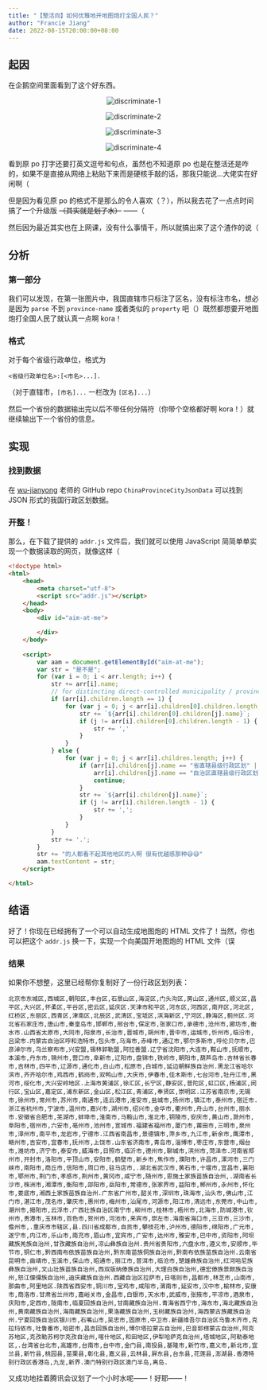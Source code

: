 ```yaml
---
title: "【整活向】如何优雅地开地图炮打全国人民？"
author: "Francie Jiang"
date: 2022-08-15T20:00:00+08:00
---
```


## 起因
在企鹅空间里面看到了这个好东西。
<center>

![discriminate-1](/discriminate-1.jpg)

![discriminate-2](/discriminate-2.jpg)

![discriminate-3](/discriminate-3.jpg)

![discriminate-4](/discriminate-4.jpg)

</center>
看到原 po 打字还要打英文逗号和句点，虽然也不知道原 po 也是在整活还是咋的，如果不是直接从网络上粘贴下来而是硬核手敲的话，那我只能说...大佬实在好闲啊（

但是因为看见原 po 的格式不是那么的令人喜欢（？），所以我去花了一点点时间搞了一个升级版 ~~（其实就是划了水）~~ ——（

然后因为最近其实也在上网课，没有什么事情干，所以就搞出来了这个渣作的说（

## 分析
### 第一部分
我们可以发现，在第一张图片中，我国直辖市只标注了区名，没有标注市名，想必是因为 `parse` 不到 `province-name` 或者类似的 `property` 吧（）既然都想要开地图炮打全国人民了就认真一点啊 kora！

### 格式
对于每个省级行政单位，格式为
```
<省级行政单位名>:[<市名>...].
```
（对于直辖市，`[市名]...` 一栏改为 `[区名]...`）

然后一个省份的数据输出完以后不带任何分隔符（你带个空格都好啊 kora！）就继续输出下一个省份的信息。

## 实现
### 找到数据
在 [wu-jianyong](https://github.com/wu-jianyong/ChinaProvinceCityJsonData/blob/master/addr.js) 老师的 GitHub repo `ChinaProvinceCityJsonData` 可以找到 JSON 形式的我国行政区划数据。

### 开整！
那么，在下载了提供的 `addr.js` 文件后，我们就可以使用 JavaScript 简简单单实现一个数据读取的网页，就像这样（

```html
<!doctype html>
<html>
    <head>
        <meta charset="utf-8">
        <script src="addr.js"></script>
    </head>
    <body>
        <div id="aim-at-me">

        </div>
    </body>
    
    <script>
        var aam = document.getElementById("aim-at-me");
        var str = "是不是";
        for (var i = 0; i < arr.length; i++) {
            str += arr[i].name;
            // for distincting direct-controlled municipality / provinces
            if (arr[i].children.length == 1) {
                for (var j = 0; j < arr[i].children[0].children.length; j++) {
                    str += `${arr[i].children[0].children[j].name}`;
                    if (j != arr[i].children[0].children.length - 1) {
                        str += ','
                    }
                }
            } else {
                for (var j = 0; j < arr[i].children.length; j++) {
                    if (arr[i].children[j].name == "省直辖县级行政区划" || 
                        arr[i].children[j].name == "自治区直辖县级行政区划") {
                        continue;
                    }
                    str += `${arr[i].children[j].name}`;
                    if (j != arr[i].children.length - 1) {
                        str += ',';
                    }
                }
            }
            str += '.';
        }
        str += "的人都看不起其他地区的人啊 很有优越感那种😅😅"
        aam.textContent = str;
    </script>

</html>
```

## 结语
好了！你现在已经拥有了一个可以自动生成地图炮的 HTML 文件了！当然，你也可以把这个 `addr.js` 换一下，实现一个向美国开地图炮的 HTML 文件（误

### 结果
如果你不想整，这里已经帮你复制好了一份行政区划列表：
```
北京市东城区,西城区,朝阳区,丰台区,石景山区,海淀区,门头沟区,房山区,通州区,顺义区,昌平区,大兴区,怀柔区,平谷区,密云区,延庆区.天津市和平区,河东区,河西区,南开区,河北区,红桥区,东丽区,西青区,津南区,北辰区,武清区,宝坻区,滨海新区,宁河区,静海区,蓟州区.河北省石家庄市,唐山市,秦皇岛市,邯郸市,邢台市,保定市,张家口市,承德市,沧州市,廊坊市,衡水市.山西省太原市,大同市,阳泉市,长治市,晋城市,朔州市,晋中市,运城市,忻州市,临汾市,吕梁市.内蒙古自治区呼和浩特市,包头市,乌海市,赤峰市,通辽市,鄂尔多斯市,呼伦贝尔市,巴彦淖尔市,乌兰察布市,兴安盟,锡林郭勒盟,阿拉善盟.辽宁省沈阳市,大连市,鞍山市,抚顺市,本溪市,丹东市,锦州市,营口市,阜新市,辽阳市,盘锦市,铁岭市,朝阳市,葫芦岛市.吉林省长春市,吉林市,四平市,辽源市,通化市,白山市,松原市,白城市,延边朝鲜族自治州.黑龙江省哈尔滨市,齐齐哈尔市,鸡西市,鹤岗市,双鸭山市,大庆市,伊春市,佳木斯市,七台河市,牡丹江市,黑河市,绥化市,大兴安岭地区.上海市黄浦区,徐汇区,长宁区,静安区,普陀区,虹口区,杨浦区,闵行区,宝山区,嘉定区,浦东新区,金山区,松江区,青浦区,奉贤区,崇明区.江苏省南京市,无锡市,徐州市,常州市,苏州市,南通市,连云港市,淮安市,盐城市,扬州市,镇江市,泰州市,宿迁市.浙江省杭州市,宁波市,温州市,嘉兴市,湖州市,绍兴市,金华市,衢州市,舟山市,台州市,丽水市.安徽省合肥市,芜湖市,蚌埠市,淮南市,马鞍山市,淮北市,铜陵市,安庆市,黄山市,滁州市,阜阳市,宿州市,六安市,亳州市,池州市,宣城市.福建省福州市,厦门市,莆田市,三明市,泉州市,漳州市,南平市,龙岩市,宁德市.江西省南昌市,景德镇市,萍乡市,九江市,新余市,鹰潭市,赣州市,吉安市,宜春市,抚州市,上饶市.山东省济南市,青岛市,淄博市,枣庄市,东营市,烟台市,潍坊市,济宁市,泰安市,威海市,日照市,临沂市,德州市,聊城市,滨州市,菏泽市.河南省郑州市,开封市,洛阳市,平顶山市,安阳市,鹤壁市,新乡市,焦作市,濮阳市,许昌市,漯河市,三门峡市,南阳市,商丘市,信阳市,周口市,驻马店市,.湖北省武汉市,黄石市,十堰市,宜昌市,襄阳市,鄂州市,荆门市,孝感市,荆州市,黄冈市,咸宁市,随州市,恩施土家族苗族自治州,.湖南省长沙市,株洲市,湘潭市,衡阳市,邵阳市,岳阳市,常德市,张家界市,益阳市,郴州市,永州市,怀化市,娄底市,湘西土家族苗族自治州.广东省广州市,韶关市,深圳市,珠海市,汕头市,佛山市,江门市,湛江市,茂名市,肇庆市,惠州市,梅州市,汕尾市,河源市,阳江市,清远市,东莞市,中山市,潮州市,揭阳市,云浮市.广西壮族自治区南宁市,柳州市,桂林市,梧州市,北海市,防城港市,钦州市,贵港市,玉林市,百色市,贺州市,河池市,来宾市,崇左市.海南省海口市,三亚市,三沙市,儋州市,.重庆市市辖区,县.四川省成都市,自贡市,攀枝花市,泸州市,德阳市,绵阳市,广元市,遂宁市,内江市,乐山市,南充市,眉山市,宜宾市,广安市,达州市,雅安市,巴中市,资阳市,阿坝藏族羌族自治州,甘孜藏族自治州,凉山彝族自治州.贵州省贵阳市,六盘水市,遵义市,安顺市,毕节市,铜仁市,黔西南布依族苗族自治州,黔东南苗族侗族自治州,黔南布依族苗族自治州.云南省昆明市,曲靖市,玉溪市,保山市,昭通市,丽江市,普洱市,临沧市,楚雄彝族自治州,红河哈尼族彝族自治州,文山壮族苗族自治州,西双版纳傣族自治州,大理白族自治州,德宏傣族景颇族自治州,怒江傈僳族自治州,迪庆藏族自治州.西藏自治区拉萨市,日喀则市,昌都市,林芝市,山南市,那曲市,阿里地区.陕西省西安市,铜川市,宝鸡市,咸阳市,渭南市,延安市,汉中市,榆林市,安康市,商洛市.甘肃省兰州市,嘉峪关市,金昌市,白银市,天水市,武威市,张掖市,平凉市,酒泉市,庆阳市,定西市,陇南市,临夏回族自治州,甘南藏族自治州.青海省西宁市,海东市,海北藏族自治州,黄南藏族自治州,海南藏族自治州,果洛藏族自治州,玉树藏族自治州,海西蒙古族藏族自治州.宁夏回族自治区银川市,石嘴山市,吴忠市,固原市,中卫市.新疆维吾尔自治区乌鲁木齐市,克拉玛依市,吐鲁番市,哈密市,昌吉回族自治州,博尔塔拉蒙古自治州,巴音郭楞蒙古自治州,阿克苏地区,克孜勒苏柯尔克孜自治州,喀什地区,和田地区,伊犁哈萨克自治州,塔城地区,阿勒泰地区,.台湾省台北市,高雄市,台南市,台中市,金门县,南投县,基隆市,新竹市,嘉义市,新北市,宜兰县,新竹县,桃园县,苗栗县,彰化县,嘉义县,云林县,屏东县,台东县,花莲县,澎湖县.香港特别行政区香港岛,九龙,新界.澳门特别行政区澳门半岛,离岛.
```

又成功地挂着腾讯会议划了一个小时水呢——！好耶——！
<!-- 在 [我国民政局的官方网站](https://www.mca.gov.cn/article/sj/xzqh/2019/201901-06/201906211421.html) 可以找到 2019 年 5 月中华人民共和国县以上行政区划代码。
#### request it!
根据《人民教育出版社 普通高中教科书 信息技术 必修 1 数据与计算》(2019 年 6 月第 1 版) 第三章《数据处理与应用》，普通高中生就应该会用网络爬虫了哦（雾

要爬取民政局网站的相关信息，我们就要使用 Python 的两个包：`lxml` 和 `requests`。

安装一下：
```shell
pip install lxml requests 
```
##### XPath
我们可以使用 `XPath` 来定位我们需要的信息的位置。简单分析一下，我们就可以知道民政局网站的信息的位置都在这个表单中：
```
//*[@id="2019年5月份县以上行政区划代码_28234"]/table/tbody
```

那么我们就可以通过这个 `XPath` 选中所有我们需要的名称：
```
//*[@id="2019年5月份县以上行政区划代码_28234"]/table/tbody/tr/td[3]//text()
```

##### Show me the code!
```python

``` -->